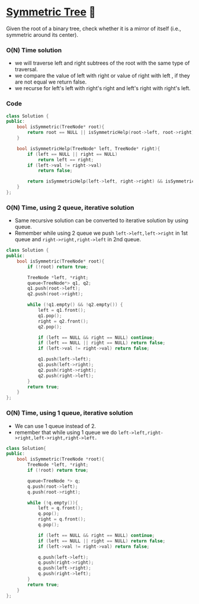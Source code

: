 # [Symmetric Tree](https://leetcode.com/problems/symmetric-tree/) 🌟

Given the root of a binary tree, check whether it is a mirror of itself (i.e., symmetric around its center).

### O(N) Time solution

-   we will traverse left and right subtrees of the root with the same type of traversal.
-   we compare the value of left with right or value of right with left , if they are not equal we return false.
-   we recurse for left's left with right's right and left's right with right's left.

### Code

```cpp
class Solution {
public:
    bool isSymmetric(TreeNode* root){
        return root == NULL || isSymmetricHelp(root->left, root->right);
    }

    bool isSymmetricHelp(TreeNode* left, TreeNode* right){
        if (left == NULL || right == NULL)
            return left == right;
        if (left->val != right->val)
            return false;

        return isSymmetricHelp(left->left, right->right) && isSymmetricHelp(left->right, right->left);
    }
};
```

### O(N) Time, using 2 queue, iterative solution

-   Same recursive solution can be converted to iterative solution by using queue.
-   Remember while using 2 queue we push `left->left,left->right` in 1st queue and `right->right,right->left` in 2nd queue.

```cpp
class Solution {
public:
    bool isSymmetric(TreeNode* root){
        if (!root) return true;

        TreeNode *left, *right;
        queue<TreeNode*> q1, q2;
        q1.push(root->left);
        q2.push(root->right);

        while (!q1.empty() && !q2.empty()) {
            left = q1.front();
            q1.pop();
            right = q2.front();
            q2.pop();

            if (left == NULL && right == NULL) continue;
            if (left == NULL || right == NULL) return false;
            if (left->val != right->val) return false;

            q1.push(left->left);
            q1.push(left->right);
            q2.push(right->right);
            q2.push(right->left);
        }
        return true;
    }
};
```

### O(N) Time, using 1 queue, iterative solution

-   We can use 1 queue instead of 2.
-   remember that while using 1 queue we do `left->left,right->right,left->right,right->left.`

```cpp
class Solution{
public:
    bool isSymmetric(TreeNode *root){
        TreeNode *left, *right;
        if (!root) return true;

        queue<TreeNode *> q;
        q.push(root->left);
        q.push(root->right);

        while (!q.empty()){
            left = q.front();
            q.pop();
            right = q.front();
            q.pop();

            if (left == NULL && right == NULL) continue;
            if (left == NULL || right == NULL) return false;
            if (left->val != right->val) return false;

            q.push(left->left);
            q.push(right->right);
            q.push(left->right);
            q.push(right->left);
        }
        return true;
    }
};
```
